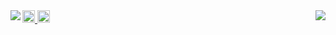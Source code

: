 

<!--
**daikichiba9511/daikichiba9511** is a ✨ _special_ ✨ repository because its `README.md` (this file) appears on your GitHub profile.

Here are some ideas to get you started:

- 🔭 I’m currently working on ...
- 🌱 I’m currently learning ...
- 👯 I’m looking to collaborate on ...
- 🤔 I’m looking for help with ...
- 💬 Ask me about ...
- 📫 How to reach me: ...
- 😄 Pronouns: ...
- ⚡ Fun fact: ...
-->
<a href="http://twitter.com/496_nnc">
    <img height="20" src="https://img.shields.io/twitter/follow/496_nnc?label=Twitter&logo=twitter&style=flat" />
<a href="https://github.com/daikichiba9511">
    <img height="20" src="https://img.shields.io/github/followers/daikichiba9511?label=follow&logo=github&style=flat" />

<a href="https://github.com/anuraghazra/github-readme-stats">
  <img align="left" src="https://github-readme-stats.vercel.app/api?username=daikichiba9511&count_private=true&show_icons=true&theme=solarized-dark" />
</a>
<a href="https://github.com/anuraghazra/github-readme-stats">
  <img align="right" src="https://github-readme-stats.vercel.app/api/top-langs/?username=daikichiba9511&show_icons=true&theme=solarized-dark&exclude_repo=bayes" />
</a>
